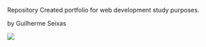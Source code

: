 Repository Created portfolio for web development study purposes.

by Guilherme Seixas 

<a href="https://www.linkedin.com/in/smguilherme" target="_blank"><img loading="lazy" src="https://img.shields.io/badge/-LinkedIn-%230077B5?style=for-the-badge&logo=linkedin&logoColor=white" target="_blank"></a>
